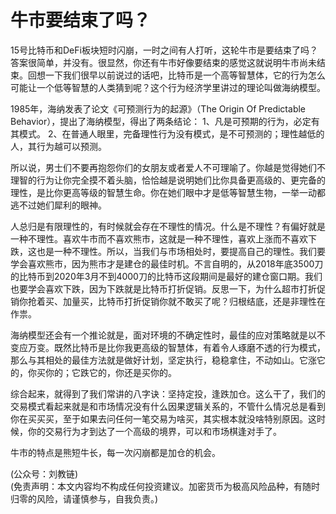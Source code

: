 # 牛市要结束了吗？

15号比特币和DeFi板块短时闪崩，一时之间有人打听，这轮牛市是要结束了吗？答案很简单，并没有。很显然，你还有牛市好像要结束的感觉这就说明牛市尚未结束。回想一下我们很早以前说过的话吧，比特币是一个高等智慧体，它的行为怎么可能让一个低等智慧的人类猜到呢？这个行为经济学里讲过的理论叫做海纳模型。

1985年，海纳发表了论文《可预测行为的起源》（The Origin Of Predictable Behavior），提出了海纳模型，得出了两条结论：
1、凡是可预期的行为，必定有其模式。
2、在普通人眼里，完备理性行为没有模式，是不可预测的；理性越低的人，其行为越可以预测。

所以说，男士们不要再抱怨你们的女朋友或者爱人不可理喻了。你越是觉得她们不理智的行为让你完全摸不着头脑，恰恰越是说明她们比你具备更高级的、更完备的理性，是比你更高等级的智慧生命。你在她们眼中才是低等智慧生物，一举一动都逃不过她们犀利的眼神。

人总归是有限理性的，有时候就会存在不理性的情况。什么是不理性？有偏好就是一种不理性。喜欢牛市而不喜欢熊市，这就是一种不理性，喜欢上涨而不喜欢下跌，这也是一种不理性。所以，当我们与市场相处时，要提高自己的理性。我们要学会喜欢熊市，因为熊市才是建仓的最佳时机。不言自明的，从2018年底3500刀的比特币到2020年3月不到4000刀的比特币这段期间是最好的建仓窗口期。我们也要学会喜欢下跌，因为下跌就是比特币打折促销。反思一下，为什么超市打折促销你抢着买、加量买，比特币打折促销你就不敢买了呢？归根结底，还是非理性在作祟。

海纳模型还会有一个推论就是，面对环境的不确定性时，最佳的应对策略就是以不变应万变。既然比特币是比你我更高级的智慧体，有着令人琢磨不透的行为模式，那么与其相处的最佳方法就是做好计划，坚定执行，稳稳拿住，不动如山。它涨它的，你买你的；它跌它的，你还是买你的。

综合起来，就得到了我们常讲的八字诀：坚持定投，逢跌加仓。这么干了，我们的交易模式看起来就是和市场情况没有什么因果逻辑关系的，不管什么情况总是看到你在买买买，至于如果去问任何一笔交易为啥买，其实根本就没啥特别原因。这时候，你的交易行为才到达了一个高级的境界，可以和市场棋逢对手了。

牛市的特点是熊短牛长，每一次闪崩都是加仓的机会。

(公众号：刘教链) \
(免责声明：本文内容均不构成任何投资建议。加密货币为极高风险品种，有随时归零的风险，请谨慎参与，自我负责。)
